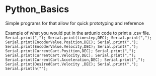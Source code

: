 # Python_Basics
Simple programs for that allow for quick prototyping and reference

Example of what you would put in the ardunio code to print a .csv file. 
    ```
    Serial.print(",");
    Serial.print(timestep,DEC);
    Serial.print(",");
    Serial.print(EncoderValue.Position,DEC);
    Serial.print(",");
    Serial.print(EncoderValue.Velocity,DEC);
    Serial.print(",");
    Serial.print(CurrentCart.Position,DEC);
    Serial.print(",");
    Serial.print(CurrentCart.Velocity,DEC);
    Serial.print(",");
    Serial.print(CurrentCart.Acceleration,DEC);
    Serial.print(",");
    Serial.print(DesiredCart.Velocity ,DEC);
    Serial.print(",");
    Serial.println("");
    ```
